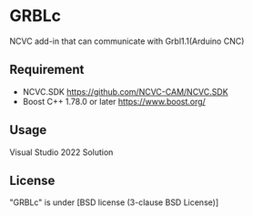 # GRBLc
NCVC add-in that can communicate with Grbl1.1(Arduino CNC)

## Requirement
* NCVC.SDK <https://github.com/NCVC-CAM/NCVC.SDK>
* Boost C++ 1.78.0 or later <https://www.boost.org/>

## Usage
Visual Studio 2022 Solution

## License
"GRBLc" is under [BSD license (3-clause BSD License)]
